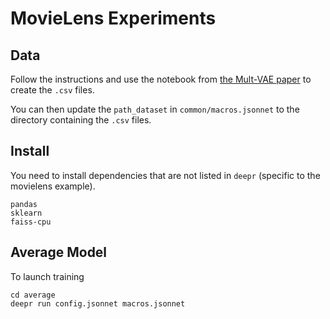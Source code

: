 # MovieLens Experiments

## Data

Follow the instructions and use the notebook from [the Mult-VAE paper](https://github.com/dawenl/vae_cf/blob/master/VAE_ML20M_WWW2018.ipynb) to create the `.csv` files.

You can then update the `path_dataset` in `common/macros.jsonnet` to the directory containing the `.csv` files.

## Install

You need to install dependencies that are not listed in `deepr` (specific to the movielens example).

```
pandas
sklearn
faiss-cpu
```

## Average Model

To launch training

```
cd average
deepr run config.jsonnet macros.jsonnet
```
